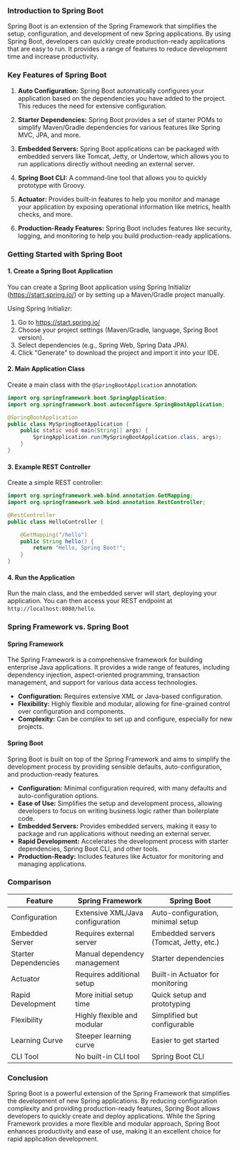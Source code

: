 ### Introduction to Spring Boot

Spring Boot is an extension of the Spring Framework that simplifies the setup, configuration, and development of new Spring applications. By using Spring Boot, developers can quickly create production-ready applications that are easy to run. It provides a range of features to reduce development time and increase productivity.

### Key Features of Spring Boot

1. **Auto Configuration:** Spring Boot automatically configures your application based on the dependencies you have added to the project. This reduces the need for extensive configuration.

2. **Starter Dependencies:** Spring Boot provides a set of starter POMs to simplify Maven/Gradle dependencies for various features like Spring MVC, JPA, and more.

3. **Embedded Servers:** Spring Boot applications can be packaged with embedded servers like Tomcat, Jetty, or Undertow, which allows you to run applications directly without needing an external server.

4. **Spring Boot CLI:** A command-line tool that allows you to quickly prototype with Groovy.

5. **Actuator:** Provides built-in features to help you monitor and manage your application by exposing operational information like metrics, health checks, and more.

6. **Production-Ready Features:** Spring Boot includes features like security, logging, and monitoring to help you build production-ready applications.

### Getting Started with Spring Boot

#### 1. Create a Spring Boot Application

You can create a Spring Boot application using Spring Initializr (https://start.spring.io/) or by setting up a Maven/Gradle project manually.

Using Spring Initializr:

1. Go to https://start.spring.io/
2. Choose your project settings (Maven/Gradle, language, Spring Boot version).
3. Select dependencies (e.g., Spring Web, Spring Data JPA).
4. Click "Generate" to download the project and import it into your IDE.

#### 2. Main Application Class

Create a main class with the `@SpringBootApplication` annotation:

```java
import org.springframework.boot.SpringApplication;
import org.springframework.boot.autoconfigure.SpringBootApplication;

@SpringBootApplication
public class MySpringBootApplication {
    public static void main(String[] args) {
        SpringApplication.run(MySpringBootApplication.class, args);
    }
}
```

#### 3. Example REST Controller

Create a simple REST controller:

```java
import org.springframework.web.bind.annotation.GetMapping;
import org.springframework.web.bind.annotation.RestController;

@RestController
public class HelloController {

    @GetMapping("/hello")
    public String hello() {
        return "Hello, Spring Boot!";
    }
}
```

#### 4. Run the Application

Run the main class, and the embedded server will start, deploying your application. You can then access your REST endpoint at `http://localhost:8080/hello`.

### Spring Framework vs. Spring Boot

#### Spring Framework

The Spring Framework is a comprehensive framework for building enterprise Java applications. It provides a wide range of features, including dependency injection, aspect-oriented programming, transaction management, and support for various data access technologies.

- **Configuration:** Requires extensive XML or Java-based configuration.
- **Flexibility:** Highly flexible and modular, allowing for fine-grained control over configuration and components.
- **Complexity:** Can be complex to set up and configure, especially for new projects.

#### Spring Boot

Spring Boot is built on top of the Spring Framework and aims to simplify the development process by providing sensible defaults, auto-configuration, and production-ready features.

- **Configuration:** Minimal configuration required, with many defaults and auto-configuration options.
- **Ease of Use:** Simplifies the setup and development process, allowing developers to focus on writing business logic rather than boilerplate code.
- **Embedded Servers:** Provides embedded servers, making it easy to package and run applications without needing an external server.
- **Rapid Development:** Accelerates the development process with starter dependencies, Spring Boot CLI, and other tools.
- **Production-Ready:** Includes features like Actuator for monitoring and managing applications.

### Comparison

| Feature                   | Spring Framework                    | Spring Boot                              |
|---------------------------|-------------------------------------|------------------------------------------|
| Configuration             | Extensive XML/Java configuration    | Auto-configuration, minimal setup        |
| Embedded Server           | Requires external server            | Embedded servers (Tomcat, Jetty, etc.)   |
| Starter Dependencies      | Manual dependency management        | Starter dependencies                     |
| Actuator                  | Requires additional setup           | Built-in Actuator for monitoring         |
| Rapid Development         | More initial setup time             | Quick setup and prototyping              |
| Flexibility               | Highly flexible and modular         | Simplified but configurable              |
| Learning Curve            | Steeper learning curve              | Easier to get started                    |
| CLI Tool                  | No built-in CLI tool                | Spring Boot CLI                          |

### Conclusion

Spring Boot is a powerful extension of the Spring Framework that simplifies the development of new Spring applications. By reducing configuration complexity and providing production-ready features, Spring Boot allows developers to quickly create and deploy applications. While the Spring Framework provides a more flexible and modular approach, Spring Boot enhances productivity and ease of use, making it an excellent choice for rapid application development.